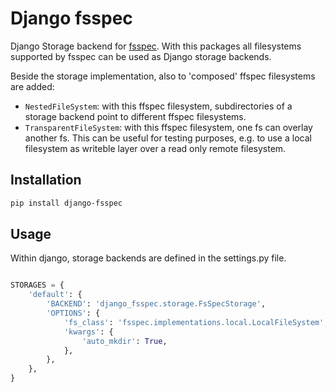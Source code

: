 # Django fsspec

Django Storage backend for <a href="https://filesystem-spec.readthedocs.io/">fsspec</a>.
With this packages all filesystems supported by fsspec can be used as Django storage backends.

Beside the storage implementation, also to 'composed' ffspec filesystems are added:
- `NestedFileSystem`: with this ffspec filesystem, subdirectories of a storage backend point to different ffspec 
   filesystems.
- `TransparentFileSystem`: with this ffspec filesystem, one fs can overlay another fs. This can be useful for 
  testing purposes, e.g. to use a local filesystem as writeble layer over a read only remote filesystem.

## Installation

```bash
pip install django-fsspec
```

## Usage

Within django, storage backends are defined in the settings.py file.


```python

STORAGES = {
    'default': {
        'BACKEND': 'django_fsspec.storage.FsSpecStorage',
        'OPTIONS': {
            'fs_class': 'fsspec.implementations.local.LocalFileSystem',
            'kwargs': {
                'auto_mkdir': True,
            },
        },
    },
}
```







